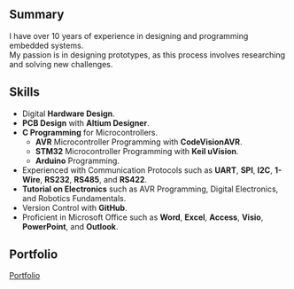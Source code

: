 
## Summary
I have over 10 years of experience in designing and programming embedded systems.  
My passion is in designing prototypes, as this process involves researching and solving new challenges.  

## Skills
- Digital **Hardware Design**.
- **PCB Design** with **Altium Designer**.
- **C Programming** for Microcontrollers.
    - **AVR** Microcontroller Programming with **CodeVisionAVR**.
    - **STM32** Microcontroller Programming with **Keil uVision**.
    - **Arduino** Programming.
- Experienced with Communication Protocols such as **UART**, **SPI**, **I2C**, **1-Wire**, **RS232**, **RS485**, and **RS422**.
- **Tutorial on Electronics** such as AVR Programming, Digital Electronics, and Robotics Fundamentals.
- Version Control with **GitHub**.
- Proficient in Microsoft Office such as **Word**, **Excel**, **Access**, **Visio**, **PowerPoint**, and **Outlook**.

## Portfolio
[Portfolio](Portfolio/ReadMe.md)
